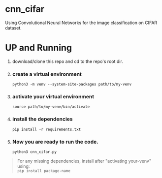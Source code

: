 # cnn_cifar
Using Convolutional Neural Networks for the image classification on CIFAR dataset.  

# UP and Running  
1. download/clone this repo and cd to the repo's root dir.  
1. ### create a virtual environment
    `python3 -m venv --system-site-packages path/to/my-venv`  
1. ### activate your virtual environment
    `source path/to/my-venv/bin/activate`  
1. ### install the dependencies
    `pip install -r requirements.txt`  
1. ### Now you are ready to run the code.
    `python3 cnn_cifar.py`  

> For any missing dependencies, install after "activating your-venv" using:  
    `pip install package-name`
